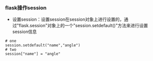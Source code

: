### flask操作session

* 设置session：设置session在session对象上进行设置的，通过"flask.session"对象上的一个"session.setdefault\(\)"方法来进行设置session信息

```
# one
session.setdefault("name","angle")
# two
session["name"] = "angle"
```



